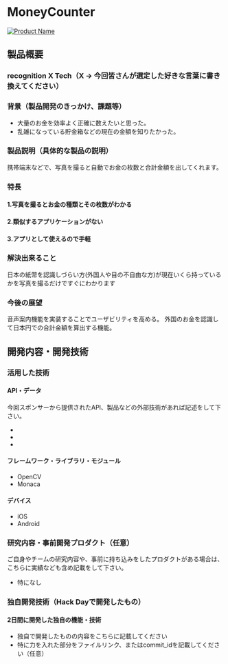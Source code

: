 # MoneyCounter

[![Product Name](https://user-images.githubusercontent.com/32697396/32140868-3ecd8e98-bcb3-11e7-92be-484498259ed3.jpg)](https://youtu.be/7D6U26JG_b4)

## 製品概要
### recognition X Tech（X → 今回皆さんが選定した好きな言葉に書き換えてください）

### 背景（製品開発のきっかけ、課題等）
- 大量のお金を効率よく正確に数えたいと思った。
- 乱雑になっている貯金箱などの現在の金額を知りたかった。

### 製品説明（具体的な製品の説明）
携帯端末などで、写真を撮ると自動でお金の枚数と合計金額を出してくれます。

### 特長

#### 1.写真を撮るとお金の種類とその枚数がわかる

#### 2.類似するアプリケーションがない

#### 3.アプリとして使えるので手軽

### 解決出来ること
日本の紙幣を認識しづらい方(外国人や目の不自由な方)が現在いくら持っているかを写真を撮るだけですぐにわかります

### 今後の展望
音声案内機能を実装することでユーザビリティを高める。
外国のお金を認識して日本円での合計金額を算出する機能。


## 開発内容・開発技術
### 活用した技術
#### API・データ
今回スポンサーから提供されたAPI、製品などの外部技術があれば記述をして下さい。

* 
* 
* 

#### フレームワーク・ライブラリ・モジュール
* OpenCV
* Monaca

#### デバイス
* iOS
* Android


### 研究内容・事前開発プロダクト（任意）
ご自身やチームの研究内容や、事前に持ち込みをしたプロダクトがある場合は、こちらに実績なども含め記載をして下さい。

* 特になし


### 独自開発技術（Hack Dayで開発したもの）
#### 2日間に開発した独自の機能・技術
* 独自で開発したものの内容をこちらに記載してください
* 特に力を入れた部分をファイルリンク、またはcommit_idを記載してください（任意）
